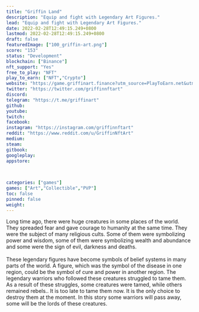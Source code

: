 ```yaml
---
title: "Griffin Land"
description: "Equip and fight with Legendary Art Figures."
lead: "Equip and fight with Legendary Art Figures."
date: 2022-02-28T12:49:15.249+0800
lastmod: 2022-02-28T12:49:15.249+0800
draft: false
featuredImage: ["100_griffin-art.png"]
score: "153"
status: "Development"
blockchain: ["Binance"]
nft_support: "Yes"
free_to_play: "NFT"
play_to_earn: ["NFT","Crypto"]
website: "https://game.griffinart.finance?utm_source=PlayToEarn.net&utm_medium=organic&utm_campaign=gamepage"
twitter: "https://twitter.com/griffinnftart"
discord: 
telegram: "https://t.me/griffinart"
github: 
youtube: 
twitch: 
facebook: 
instagram: "https://instagram.com/griffinnftart"
reddit: "https://www.reddit.com/u/GriffinNftArt"
medium: 
steam: 
gitbook: 
googleplay: 
appstore: 

  
    
categories: ["games"]
games: ["Art","Collectible","PVP"]
toc: false
pinned: false
weight: 
---
```

Long time ago, there were huge creatures in some places of the world. They spreaded fear and gave courage to humanity at the same time. They were the subject of many religious cults. Some of them were symbolizing power and wisdom, some of them were symbolizing wealth and abundance and some were the sign of evil, darkness and deaths.<br> <br> These legendary figures have become symbols of belief systems in many parts of the world. A figure, which was the symbol of the disease in one region, could be the symbol of cure and power in another region. The legendary warriors who followed these creatures struggled to tame them. As a result of these struggles, some creatures were tamed, while others remained rebels.. It is too late to tame them now. It is the only choice to destroy them at the moment. In this story some warriors will pass away, some will be the lords of these creatures.
